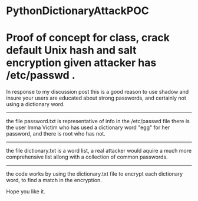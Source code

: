 PythonDictionaryAttackPOC
=========================

Proof of concept for class, crack default Unix hash and salt encryption given attacker has /etc/passwd .
=========================


In response to my discussion post this is a good reason to use shadow 
and insure your users are educated about strong passwords, and certainly 
not using a dictionary word.

-------------------------

the file password.txt is representative of info in the /etc/passwd file
there is the user Imma Victim who has used a dictionary word "egg"
for her password, and there is root who has not.

-------------------------

the file dictionary.txt is a word list, a real attacker would aquire a 
much more comprehensive list allong with a collection of common passwords.

-------------------------

the code works by using the dictionary.txt file to encrypt each dictionary 
word, to find a match in the encryption.

Hope you like it.

